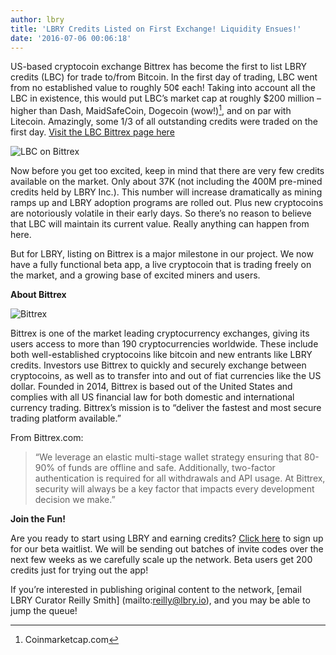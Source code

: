 ```yaml
---
author: lbry
title: 'LBRY Credits Listed on First Exchange! Liquidity Ensues!'
date: '2016-07-06 00:06:18'
---
```

US-based cryptocoin exchange Bittrex has become the first to list LBRY credits (LBC) for trade to/from Bitcoin. In the first day of trading, LBC went from no established value to roughly 50¢ each! Taking into account all the LBC in existence, this would put LBC’s market cap at roughly $200 million – higher than Dash, MaidSafeCoin, Dogecoin (wow!)[^1], and on par with Litecoin. Amazingly, some 1/3 of all outstanding credits were traded on the first day. [Visit the LBC Bittrex page here](https://www.bittrex.com/Market/Index?MarketName=BTC-LBC)

![LBC on Bittrex](/img/lbryonbittrex.png)

Now before you get too excited, keep in mind that there are very few credits available on the market. Only about 37K (not including the 400M pre-mined credits held by LBRY Inc.). This number will increase dramatically as mining ramps up and LBRY adoption programs are rolled out. Plus new cryptocoins are notoriously volatile in their early days. So there’s no reason to believe that LBC will maintain its current value. Really anything can happen from here. 

But for LBRY, listing on Bittrex is a major milestone in our project. We now have a fully functional beta app, a live cryptocoin that is trading freely on the market, and a growing base of excited miners and users.

**About Bittrex**

![Bittrex](/img/bittrexlogo.png)

Bittrex is one of the market leading cryptocurrency exchanges, giving its users access to more than 190 cryptocurrencies worldwide. These include both well-established cryptocoins like bitcoin and new entrants like LBRY credits. Investors use Bittrex to quickly and securely exchange between cryptocoins, as well as to transfer into and out of fiat currencies like the US dollar. Founded in 2014, Bittrex is based out of the United States and complies with all US financial law for both domestic and international currency trading. Bittrex’s mission is to “deliver the fastest and most secure trading platform available.”

From Bittrex.com:

> “We leverage an elastic multi-stage wallet strategy ensuring that 80-90% of funds are offline and safe. Additionally, two-factor authentication is required for all withdrawals and API usage. At Bittrex, security will always be a key factor that impacts every development decision we make.”

**Join the Fun!**

Are you ready to start using LBRY and earning credits? [Click here](https://lbry.io/get) to sign up for our beta waitlist. We will be sending out batches of invite codes over the next few weeks as we carefully scale up the network. Beta users get 200 credits just for trying out the app!

If you’re interested in publishing original content to the network, [email LBRY Curator Reilly Smith] (mailto:reilly@lbry.io), and you may be able to jump the queue!

[^1]: Coinmarketcap.com
